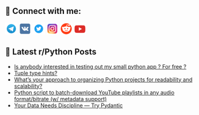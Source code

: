 ## 🔎 Connect with me:
[<img src="https://github.com/bullbesh/bullbesh/blob/main/images/Telegram.png" width="32" height="32" />](https://t.me/bullbesh)
[<img src="https://github.com/bullbesh/bullbesh/blob/main/images/VK.png" width="32" height="32" />](https://vk.com/bullbesh)
[<img src="https://github.com/bullbesh/bullbesh/blob/main/images/Twitter.png" width="32" height="32" />](https://twitter.com/bullbesh1)
[<img src="https://github.com/bullbesh/bullbesh/blob/main/images/Instagram.png" width="32" height="32" />](https://www.instagram.com/bullbesh)
[<img src="https://github.com/bullbesh/bullbesh/blob/main/images/Reddit.png" width="32" height="32" />](https://www.reddit.com/user/bullbesh)
[<img src="https://github.com/bullbesh/bullbesh/blob/main/images/YouTube.png" width="32" height="32" />](https://www.youtube.com/channel/UCtfjRs6uzgq5mfm8S06WTcg)

## 📕 Latest r/Python Posts
<!-- BLOG-POST-LIST:START -->
- [Is anybody interested in testing out my small python app ? For free ?](https://www.reddit.com/r/Python/comments/1loun6m/is_anybody_interested_in_testing_out_my_small/)
- [Tuple type hints?](https://www.reddit.com/r/Python/comments/1loubmy/tuple_type_hints/)
- [What’s your approach to organizing Python projects for readability and scalability?](https://www.reddit.com/r/Python/comments/1lotna6/whats_your_approach_to_organizing_python_projects/)
- [Python script to batch-download YouTube playlists in any audio format/bitrate &lpar;w/ metadata support&rpar;](https://www.reddit.com/r/Python/comments/1lot7nn/python_script_to_batchdownload_youtube_playlists/)
- [Your Data Needs Discipline — Try Pydantic](https://www.reddit.com/r/Python/comments/1lorjlu/your_data_needs_discipline_try_pydantic/)
<!-- BLOG-POST-LIST:END -->
